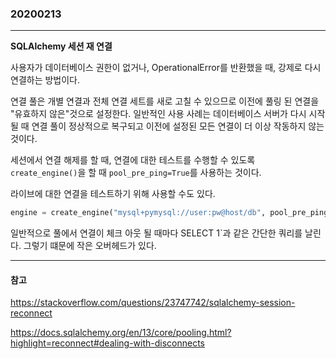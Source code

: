 ### 20200213
---

**SQLAlchemy 세션 재 연결**

사용자가 데이터베이스 권한이 없거나, OperationalError를 반환했을 때, 강제로 다시 연결하는 방법이다.

연결 풀은 개별 연결과 전체 연결 세트를 새로 고칠 수 있으므로 이전에 풀링 된 연결을 "유효하지 않은"것으로 설정한다.
일반적인 사용 사례는 데이터베이스 서버가 다시 시작될 때 연결 풀이 정상적으로 복구되고 이전에 설정된 모든 연결이 더 이상 작동하지 않는 것이다.

세션에서 연결 해제를 할 때, 연결에 대한 테스트를 수행할 수 있도록 ` create_engine()`을 할 때 `pool_pre_ping=True`를 사용하는 것이다.

라이브에 대한 연결을 테스트하기 위해 사용할 수도 있다.

```python
engine = create_engine("mysql+pymysql://user:pw@host/db", pool_pre_ping=True)
```

일반적으로 풀에서 연결이 체크 아웃 될 때마다 SELECT 1`과 같은 간단한 쿼리를 날린다. 그렇기 떄문에 작은 오버헤드가 있다.

---
#### 참고

https://stackoverflow.com/questions/23747742/sqlalchemy-session-reconnect

https://docs.sqlalchemy.org/en/13/core/pooling.html?highlight=reconnect#dealing-with-disconnects